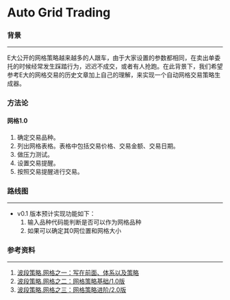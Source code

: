 # Auto Grid Trading

### 背景
---
E大公开的网格策略越来越多的人跟车，由于大家设置的参数都相同，在卖出单委托的时候经常发生踩踏行为，迟迟不成交，或者有人抢跑。在此背景下，我们希望参考E大的网格交易的历史文章加上自己的理解，来实现一个自动网格交易策略生成器。

### 方法论
#### 网格1.0
1. 确定交易品种。
2. 列出网格表格。表格中包括交易价格、交易金额、交易日期。
3. 做压力测试。
4. 设置交易提醒。
5. 按照交易提醒进行交易。

### 路线图
---
- v0.1 版本预计实现功能如下：
  1. 输入品种代码能判断是否可以作为网格品种
  2. 如果可以确定其0网位置和网格大小



### 参考资料
---
1. [波段策略.网格之一：写在前面、体系以及策略](https://mp.weixin.qq.com/s/uxktt5ZpNo03FpQQX-aG7g)
2. [波段策略.网格之二：网格策略基础/1.0版](https://mp.weixin.qq.com/s/-czfqGvxkDcay_tSI1jv5g)
3. [波段策略.网格之三：网格策略进阶/2.0版](https://mp.weixin.qq.com/s/8pRKsjiQSZzrmH-uWCkRLQ)
